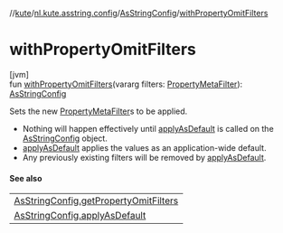 //[kute](../../../index.md)/[nl.kute.asstring.config](../index.md)/[AsStringConfig](index.md)/[withPropertyOmitFilters](with-property-omit-filters.md)

# withPropertyOmitFilters

[jvm]\
fun [withPropertyOmitFilters](with-property-omit-filters.md)(vararg filters: [PropertyMetaFilter](../../nl.kute.asstring.property.filter/-property-meta-filter/index.md)): [AsStringConfig](index.md)

Sets the new [PropertyMetaFilter](../../nl.kute.asstring.property.filter/-property-meta-filter/index.md)s to be applied.

- 
   Nothing will happen effectively until [applyAsDefault](apply-as-default.md) is called on the [AsStringConfig](index.md) object.
- 
   [applyAsDefault](apply-as-default.md) applies the values as an application-wide default.
- 
   Any previously existing filters will be removed by [applyAsDefault](apply-as-default.md).

#### See also

| |
|---|
| [AsStringConfig.getPropertyOmitFilters](get-property-omit-filters.md) |
| [AsStringConfig.applyAsDefault](apply-as-default.md) |
